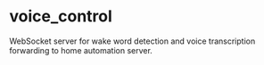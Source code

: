 # voice_control
WebSocket server for wake word detection and voice transcription forwarding to home automation server.
